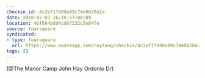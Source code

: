 ```yaml
---
checkin_id: 4c2ef1f909a99c74e0b20a2a
date: 2010-07-03 16:16:57+08:00
location: 4bf684bdd4cdb7132c5e84fe
source: foursquare
syndicated:
- type: foursquare
  url: https://www.swarmapp.com/roytang/checkin/4c2ef1f909a99c74e0b20a2a
tags: []
---
```


(@The Manor Camp John Hay Ordonio Dr)